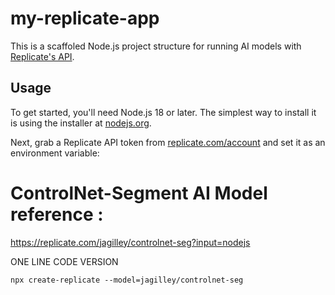 # my-replicate-app

This is a scaffoled Node.js project structure for running AI models with [Replicate's API](https://replicate.com/docs/get-started/nodejs).

## Usage

To get started, you'll need Node.js 18 or later. The simplest way to install it is using the installer at [nodejs.org](https://nodejs.org/).

Next, grab a Replicate API token from [replicate.com/account](http://replicate.com/account) and set it as an environment variable:


# ControlNet-Segment AI Model reference : 
https://replicate.com/jagilley/controlnet-seg?input=nodejs


ONE LINE CODE VERSION

```console
npx create-replicate --model=jagilley/controlnet-seg
```


